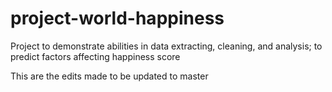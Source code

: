 # project-world-happiness
Project to demonstrate abilities in data extracting, cleaning, and analysis; to predict factors affecting happiness score

This are the edits made to be updated to master

